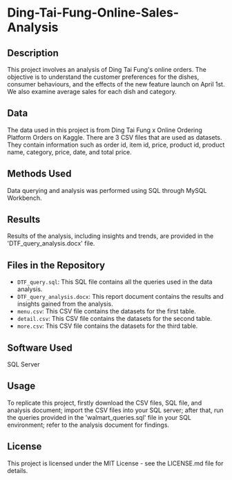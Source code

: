 # Ding-Tai-Fung-Online-Sales-Analysis

## Description
This project involves an analysis of Ding Tai Fung's online orders. The objective is to understand the customer preferences for the dishes, consumer behaviours, and the effects of the new feature launch on April 1st. We also examine average sales for each dish and category.

## Data
The data used in this project is from Ding Tai Fung x Online Ordering Platform Orders on Kaggle. There are 3 CSV files that are used as datasets. They contain information such as order id, item id, price, product id, product name, category, price, date, and total price. 

## Methods Used
Data querying and analysis was performed using SQL through MySQL Workbench.

## Results
Results of the analysis, including insights and trends, are provided in the 'DTF_query_analysis.docx' file.

## Files in the Repository
- `DTF_query.sql`: This SQL file contains all the queries used in the data analysis.
- `DTF_query_analysis.docx`: This report document contains the results and insights gained from the analysis.
- `menu.csv`: This CSV file contains the datasets for the first table.
- `detail.csv`: This CSV file contains the datasets for the second table.
- `more.csv`: This CSV file contains the datasets for the third table.

## Software Used
SQL Server

## Usage
To replicate this project, firstly download the CSV files, SQL file, and analysis document; import the CSV files into your SQL server; after that, run the queries provided in the 'walmart_queries.sql' file in your SQL environment; refer to the analysis document for findings.

## License
This project is licensed under the MIT License - see the LICENSE.md file for details.

